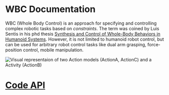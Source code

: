 # WBC Documentation

WBC (Whole Body Control) is an approach for specifying and controlling complex robotic tasks based on *constraints*. 
The term was coined by Luis Sentis in his phd thesis 
[Synthesis and Control of Whole-Body Behaviors in Humanoid Systems](http://citeseerx.ist.psu.edu/viewdoc/download?doi=10.1.1.73.8747&rep=rep1&type=pdf). 
However, it is not limited to humanoid robot control, but can be 
used for arbitrary robot control tasks like dual arm grasping, force-position control, mobile manipulation. 

![](./doc/images/wbc_prinpiple.jpg "Visual representaion of two Action models (ActionA, ActionC) and a Activity (ActionB)")


# [Code API](http://buildsrv01/apis/dfki-control/wbc/)
